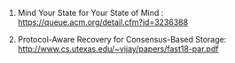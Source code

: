 1. Mind Your State for Your State of Mind : https://queue.acm.org/detail.cfm?id=3236388

2. Protocol-Aware Recovery for Consensus-Based Storage: http://www.cs.utexas.edu/~vijay/papers/fast18-par.pdf
